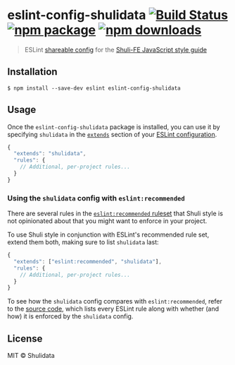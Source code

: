 # eslint-config-shulidata [![Build Status](https://travis-ci.org/Shuli-FE/eslint-config-shulidata.svg?branch=master)](https://travis-ci.org/Shuli-FE/eslint-config-shulidata) [![npm package](https://img.shields.io/npm/v/eslint-config-shulidata.svg)](https://www.npmjs.org/package/eslint-config-shulidata) [![npm downloads](http://img.shields.io/npm/dm/eslint-config-shulidata.svg)](https://www.npmjs.org/package/eslint-config-shulidata)> ESLint [shareable config](http://eslint.org/docs/developer-guide/shareable-configs.html) for the [Shuli-FE JavaScript style guide]()## Installation```$ npm install --save-dev eslint eslint-config-shulidata```## UsageOnce the `eslint-config-shulidata` package is installed, you can use it by specifying `shulidata` in the [`extends`](http://eslint.org/docs/user-guide/configuring#extending-configuration-files) section of your [ESLint configuration](http://eslint.org/docs/user-guide/configuring).```js{  "extends": "shulidata",  "rules": {    // Additional, per-project rules...  }}```### Using the `shulidata` config with `eslint:recommended`There are several rules in the [`eslint:recommended` ruleset](http://eslint.org/docs/rules/) that Shuli style is not opinionated about that you might want to enforce in your project.To use Shuli style in conjunction with ESLint's recommended rule set, extend them both, making sure to list `shulidata` last:```js{  "extends": ["eslint:recommended", "shulidata"],  "rules": {    // Additional, per-project rules...  }}```To see how the `shulidata` config compares with `eslint:recommended`, refer to the [source code](https://github.com/Shuli-FE/eslint-config-shulidata/tree/master/rules), which lists every ESLint rule along with whether (and how) it is enforced by the `shulidata` config.## LicenseMIT © Shulidata